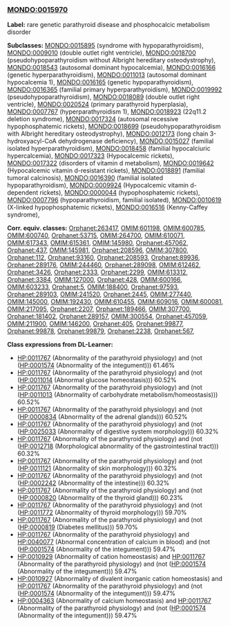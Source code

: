 
### [MONDO:0015970](http://purl.obolibrary.org/obo/MONDO_0015970)
**Label:** rare genetic parathyroid disease and phosphocalcic metabolism disorder

**Subclasses:** [MONDO:0015895](http://purl.obolibrary.org/obo/MONDO_0015895) (syndrome with hypoparathyroidism), [MONDO:0009010](http://purl.obolibrary.org/obo/MONDO_0009010) (double outlet right ventricle), [MONDO:0018700](http://purl.obolibrary.org/obo/MONDO_0018700) (pseudohypoparathyroidism without Albright hereditary osteodystrophy), [MONDO:0018543](http://purl.obolibrary.org/obo/MONDO_0018543) (autosomal dominant hypocalcemia), [MONDO:0016166](http://purl.obolibrary.org/obo/MONDO_0016166) (genetic hyperparathyroidism), [MONDO:0011013](http://purl.obolibrary.org/obo/MONDO_0011013) (autosomal dominant hypocalcemia 1), [MONDO:0016165](http://purl.obolibrary.org/obo/MONDO_0016165) (genetic hypoparathyroidism), [MONDO:0016365](http://purl.obolibrary.org/obo/MONDO_0016365) (familial primary hyperparathyroidism), [MONDO:0019992](http://purl.obolibrary.org/obo/MONDO_0019992) (pseudohypoparathyroidism), [MONDO:0018089](http://purl.obolibrary.org/obo/MONDO_0018089) (double outlet right ventricle), [MONDO:0020524](http://purl.obolibrary.org/obo/MONDO_0020524) (primary parathyroid hyperplasia), [MONDO:0007767](http://purl.obolibrary.org/obo/MONDO_0007767) (hyperparathyroidism 1), [MONDO:0018923](http://purl.obolibrary.org/obo/MONDO_0018923) (22q11.2 deletion syndrome), [MONDO:0017324](http://purl.obolibrary.org/obo/MONDO_0017324) (autosomal recessive hypophosphatemic rickets), [MONDO:0018699](http://purl.obolibrary.org/obo/MONDO_0018699) (pseudohypoparathyroidism with Albright hereditary osteodystrophy), [MONDO:0012173](http://purl.obolibrary.org/obo/MONDO_0012173) (long chain 3-hydroxyacyl-CoA dehydrogenase deficiency), [MONDO:0015027](http://purl.obolibrary.org/obo/MONDO_0015027) (familial isolated hyperparathyroidism), [MONDO:0018458](http://purl.obolibrary.org/obo/MONDO_0018458) (familial hypocalciuric hypercalcemia), [MONDO:0017323](http://purl.obolibrary.org/obo/MONDO_0017323) (Hypocalcemic rickets), [MONDO:0017322](http://purl.obolibrary.org/obo/MONDO_0017322) (disorders of vitamin d metabolism), [MONDO:0019642](http://purl.obolibrary.org/obo/MONDO_0019642) (Hypocalcemic vitamin d-resistant rickets), [MONDO:0018891](http://purl.obolibrary.org/obo/MONDO_0018891) (familial tumoral calcinosis), [MONDO:0016390](http://purl.obolibrary.org/obo/MONDO_0016390) (familial isolated hypoparathyroidism), [MONDO:0009924](http://purl.obolibrary.org/obo/MONDO_0009924) (Hypocalcemic vitamin d-dependent rickets), [MONDO:0000044](http://purl.obolibrary.org/obo/MONDO_0000044) (hypophosphatemic rickets), [MONDO:0007796](http://purl.obolibrary.org/obo/MONDO_0007796) (hypoparathyroidism, familial isolated), [MONDO:0010619](http://purl.obolibrary.org/obo/MONDO_0010619) (X-linked hypophosphatemic rickets), [MONDO:0016516](http://purl.obolibrary.org/obo/MONDO_0016516) (Kenny-Caffey syndrome), 

**Corr. equiv. classes:** [Orphanet:263417](http://www.orpha.net/ORDO/Orphanet_263417), [OMIM:601198](http://purl.obolibrary.org/obo/OMIM_601198), [OMIM:600785](http://purl.obolibrary.org/obo/OMIM_600785), [OMIM:600740](http://purl.obolibrary.org/obo/OMIM_600740), [Orphanet:53715](http://www.orpha.net/ORDO/Orphanet_53715), [OMIM:264700](http://purl.obolibrary.org/obo/OMIM_264700), [OMIM:610071](http://purl.obolibrary.org/obo/OMIM_610071), [OMIM:617343](http://purl.obolibrary.org/obo/OMIM_617343), [OMIM:615361](http://purl.obolibrary.org/obo/OMIM_615361), [OMIM:145980](http://purl.obolibrary.org/obo/OMIM_145980), [Orphanet:457062](http://www.orpha.net/ORDO/Orphanet_457062), [Orphanet:437](http://www.orpha.net/ORDO/Orphanet_437), [OMIM:145981](http://purl.obolibrary.org/obo/OMIM_145981), [Orphanet:208596](http://www.orpha.net/ORDO/Orphanet_208596), [OMIM:307800](http://purl.obolibrary.org/obo/OMIM_307800), [Orphanet:112](http://www.orpha.net/ORDO/Orphanet_112), [Orphanet:93160](http://www.orpha.net/ORDO/Orphanet_93160), [Orphanet:208593](http://www.orpha.net/ORDO/Orphanet_208593), [Orphanet:89936](http://www.orpha.net/ORDO/Orphanet_89936), [Orphanet:289176](http://www.orpha.net/ORDO/Orphanet_289176), [OMIM:244460](http://purl.obolibrary.org/obo/OMIM_244460), [Orphanet:289098](http://www.orpha.net/ORDO/Orphanet_289098), [OMIM:612462](http://purl.obolibrary.org/obo/OMIM_612462), [Orphanet:3426](http://www.orpha.net/ORDO/Orphanet_3426), [Orphanet:2333](http://www.orpha.net/ORDO/Orphanet_2333), [Orphanet:2299](http://www.orpha.net/ORDO/Orphanet_2299), [OMIM:613312](http://purl.obolibrary.org/obo/OMIM_613312), [Orphanet:3384](http://www.orpha.net/ORDO/Orphanet_3384), [OMIM:127000](http://purl.obolibrary.org/obo/OMIM_127000), [Orphanet:428](http://www.orpha.net/ORDO/Orphanet_428), [OMIM:600166](http://purl.obolibrary.org/obo/OMIM_600166), [OMIM:603233](http://purl.obolibrary.org/obo/OMIM_603233), [Orphanet:5](http://www.orpha.net/ORDO/Orphanet_5), [OMIM:188400](http://purl.obolibrary.org/obo/OMIM_188400), [Orphanet:97593](http://www.orpha.net/ORDO/Orphanet_97593), [Orphanet:289103](http://www.orpha.net/ORDO/Orphanet_289103), [OMIM:241520](http://purl.obolibrary.org/obo/OMIM_241520), [Orphanet:2445](http://www.orpha.net/ORDO/Orphanet_2445), [OMIM:277440](http://purl.obolibrary.org/obo/OMIM_277440), [OMIM:145000](http://purl.obolibrary.org/obo/OMIM_145000), [OMIM:192430](http://purl.obolibrary.org/obo/OMIM_192430), [OMIM:610455](http://purl.obolibrary.org/obo/OMIM_610455), [OMIM:609016](http://purl.obolibrary.org/obo/OMIM_609016), [OMIM:600081](http://purl.obolibrary.org/obo/OMIM_600081), [OMIM:217095](http://purl.obolibrary.org/obo/OMIM_217095), [Orphanet:2207](http://www.orpha.net/ORDO/Orphanet_2207), [Orphanet:189466](http://www.orpha.net/ORDO/Orphanet_189466), [OMIM:307700](http://purl.obolibrary.org/obo/OMIM_307700), [Orphanet:181402](http://www.orpha.net/ORDO/Orphanet_181402), [Orphanet:289157](http://www.orpha.net/ORDO/Orphanet_289157), [OMIM:300554](http://purl.obolibrary.org/obo/OMIM_300554), [Orphanet:457059](http://www.orpha.net/ORDO/Orphanet_457059), [OMIM:211900](http://purl.obolibrary.org/obo/OMIM_211900), [OMIM:146200](http://purl.obolibrary.org/obo/OMIM_146200), [Orphanet:405](http://www.orpha.net/ORDO/Orphanet_405), [Orphanet:99877](http://www.orpha.net/ORDO/Orphanet_99877), [Orphanet:99878](http://www.orpha.net/ORDO/Orphanet_99878), [Orphanet:99879](http://www.orpha.net/ORDO/Orphanet_99879), [Orphanet:2238](http://www.orpha.net/ORDO/Orphanet_2238), [Orphanet:567](http://www.orpha.net/ORDO/Orphanet_567), 

**Class expressions from DL-Learner:**

- [HP:0011767](http://purl.obolibrary.org/obo/HP_0011767) (Abnormality of the parathyroid physiology) and (not ([HP:0001574](http://purl.obolibrary.org/obo/HP_0001574) (Abnormality of the integument))) 61.46%
- [HP:0011767](http://purl.obolibrary.org/obo/HP_0011767) (Abnormality of the parathyroid physiology) and (not ([HP:0011014](http://purl.obolibrary.org/obo/HP_0011014) (Abnormal glucose homeostasis))) 60.52%
- [HP:0011767](http://purl.obolibrary.org/obo/HP_0011767) (Abnormality of the parathyroid physiology) and (not ([HP:0011013](http://purl.obolibrary.org/obo/HP_0011013) (Abnormality of carbohydrate metabolism/homeostasis))) 60.52%
- [HP:0011767](http://purl.obolibrary.org/obo/HP_0011767) (Abnormality of the parathyroid physiology) and (not ([HP:0000834](http://purl.obolibrary.org/obo/HP_0000834) (Abnormality of the adrenal glands))) 60.52%
- [HP:0011767](http://purl.obolibrary.org/obo/HP_0011767) (Abnormality of the parathyroid physiology) and (not ([HP:0025033](http://purl.obolibrary.org/obo/HP_0025033) (Abnormality of digestive system morphology))) 60.32%
- [HP:0011767](http://purl.obolibrary.org/obo/HP_0011767) (Abnormality of the parathyroid physiology) and (not ([HP:0012718](http://purl.obolibrary.org/obo/HP_0012718) (Morphological abnormality of the gastrointestinal tract))) 60.32%
- [HP:0011767](http://purl.obolibrary.org/obo/HP_0011767) (Abnormality of the parathyroid physiology) and (not ([HP:0011121](http://purl.obolibrary.org/obo/HP_0011121) (Abnormality of skin morphology))) 60.32%
- [HP:0011767](http://purl.obolibrary.org/obo/HP_0011767) (Abnormality of the parathyroid physiology) and (not ([HP:0002242](http://purl.obolibrary.org/obo/HP_0002242) (Abnormality of the intestine))) 60.32%
- [HP:0011767](http://purl.obolibrary.org/obo/HP_0011767) (Abnormality of the parathyroid physiology) and (not ([HP:0000820](http://purl.obolibrary.org/obo/HP_0000820) (Abnormality of the thyroid gland))) 60.23%
- [HP:0011767](http://purl.obolibrary.org/obo/HP_0011767) (Abnormality of the parathyroid physiology) and (not ([HP:0011772](http://purl.obolibrary.org/obo/HP_0011772) (Abnormality of thyroid morphology))) 59.70%
- [HP:0011767](http://purl.obolibrary.org/obo/HP_0011767) (Abnormality of the parathyroid physiology) and (not ([HP:0000819](http://purl.obolibrary.org/obo/HP_0000819) (Diabetes mellitus))) 59.70%
- [HP:0011767](http://purl.obolibrary.org/obo/HP_0011767) (Abnormality of the parathyroid physiology) and [HP:0040077](http://purl.obolibrary.org/obo/HP_0040077) (Abnormal concentration of calcium in blood) and (not ([HP:0001574](http://purl.obolibrary.org/obo/HP_0001574) (Abnormality of the integument))) 59.47%
- [HP:0010929](http://purl.obolibrary.org/obo/HP_0010929) (Abnormality of cation homeostasis) and [HP:0011767](http://purl.obolibrary.org/obo/HP_0011767) (Abnormality of the parathyroid physiology) and (not ([HP:0001574](http://purl.obolibrary.org/obo/HP_0001574) (Abnormality of the integument))) 59.47%
- [HP:0010927](http://purl.obolibrary.org/obo/HP_0010927) (Abnormality of divalent inorganic cation homeostasis) and [HP:0011767](http://purl.obolibrary.org/obo/HP_0011767) (Abnormality of the parathyroid physiology) and (not ([HP:0001574](http://purl.obolibrary.org/obo/HP_0001574) (Abnormality of the integument))) 59.47%
- [HP:0004363](http://purl.obolibrary.org/obo/HP_0004363) (Abnormality of calcium homeostasis) and [HP:0011767](http://purl.obolibrary.org/obo/HP_0011767) (Abnormality of the parathyroid physiology) and (not ([HP:0001574](http://purl.obolibrary.org/obo/HP_0001574) (Abnormality of the integument))) 59.47%


